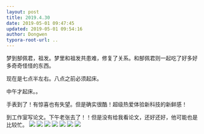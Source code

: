 ```yaml
---
layout: post
title: 2019.4.30
date: 2019-05-01 09:47:45
updated: 2019-05-01 09:54:16
author: Dongwen
typora-root-url: ..
---
```




梦到郜佩君，祖发。梦里和祖发共患难，修复了关系。和郜佩君则一起吃了好多好多奇奇怪怪的东西。

现在是七点半左右。八点之前必须起床。

中午才起床。。

手表到了！有惊喜也有失望。但是确实很酷！超级热爱体验新科技的新鲜感！

到工作室写论文。下午老张去了！！但是没有给我看论文，还好还好，他可能也是比较忙。       ![](/img/in-post/p60504283.jpg)
![](/img/in-post/p60504287.jpg)
![](/img/in-post/p60504278.jpg)
![](/img/in-post/p60504281.jpg)
![](/img/in-post/p60504285.jpg)
![](/img/in-post/p60504282.jpg)
![](/img/in-post/p60504429.jpg)

